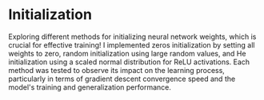 # Initialization
Exploring different methods for initializing neural network weights, which is crucial for effective training! I implemented zeros initialization by setting all weights to zero, random initialization using large random values, and He initialization using a scaled normal distribution for ReLU activations. Each method was tested to observe its impact on the learning process, particularly in terms of gradient descent convergence speed and the model's training and generalization performance.
